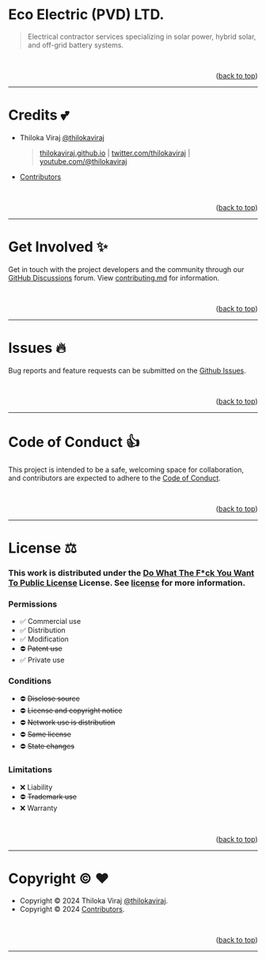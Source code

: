 <a name="readme-top"></a>

# Eco Electric (PVD) LTD.

> Electrical contractor services specializing in solar power, hybrid solar, and off-grid battery systems.

<br>
<p align="right">(<a href="#readme-top">back to top</a>)</p>

---

# Credits :two_hearts:

- Thiloka Viraj [@thilokaviraj](https://github.com/thilokaviraj)

  > [thilokaviraj.github.io](https://thilokaviraj.github.io) | [twitter.com/thilokaviraj](https://twitter.com/thilokaviraj) | [youtube.com/@thilokaviraj](https://youtube.com/@thilokaviraj)

- [Contributors](/../../graphs/contributors)

<br>
<p align="right">(<a href="#readme-top">back to top</a>)</p>

---

# Get Involved :sparkles:

Get in touch with the project developers and the community through our [GitHub Discussions](/../../discussions) forum. View [contributing.md](/contributing.md) for information.

<br>
<p align="right">(<a href="#readme-top">back to top</a>)</p>

---

# Issues :fire:

Bug reports and feature requests can be submitted on the [Github Issues](/../../issues).

<br>
<p align="right">(<a href="#readme-top">back to top</a>)</p>

---

# Code of Conduct :thumbsup:

This project is intended to be a safe, welcoming space for collaboration, and contributors are expected to adhere to the [Code of Conduct](/code_of_conduct.md).

<br>
<p align="right">(<a href="#readme-top">back to top</a>)</p>

---

# License :balance_scale:

### This work is distributed under the [Do What The F\*ck You Want To Public License](https://choosealicense.com/licenses/wtfpl/) License. See [license](/license.md) for more information.

### Permissions

- :white_check_mark: Commercial use
- :white_check_mark: Distribution
- :white_check_mark: Modification
- :no_entry: ~~Patent use~~
- :white_check_mark: Private use

### Conditions

- :no_entry: ~~Disclose source~~
- :no_entry: ~~License and copyright notice~~
- :no_entry: ~~Network use is distribution~~
- :no_entry: ~~Same license~~
- :no_entry: ~~State changes~~

### Limitations

- :x: Liability
- :no_entry: ~~Trademark use~~
- :x: Warranty

<br>
<p align="right">(<a href="#readme-top">back to top</a>)</p>

---

# Copyright :copyright: :heart:

- Copyright © 2024 Thiloka Viraj [@thilokaviraj](https://github.com/thilokaviraj).
- Copyright © 2024 [Contributors](/../../graphs/contributors).

<br>
<p align="right">(<a href="#readme-top">back to top</a>)</p>

---

